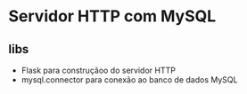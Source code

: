 # Servidor HTTP com MySQL

## libs
- Flask para construçãoo do servidor HTTP
- mysql.connector para conexão ao banco de dados MySQL

